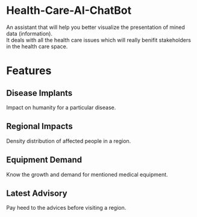 # Health-Care-AI-ChatBot  
An assistant that will help you better visualize the presentation of mined data (information).  
It deals with all the health care issues which will really benifit stakeholders in the health care space.  
# Features
## Disease Implants
Impact on humanity for a particular disease.  
## Regional Impacts
Density distribution of affected people in a region.  
## Equipment Demand
Know the growth and demand for mentioned medical equipment.
## Latest Advisory
Pay heed to the advices before visiting a region.

